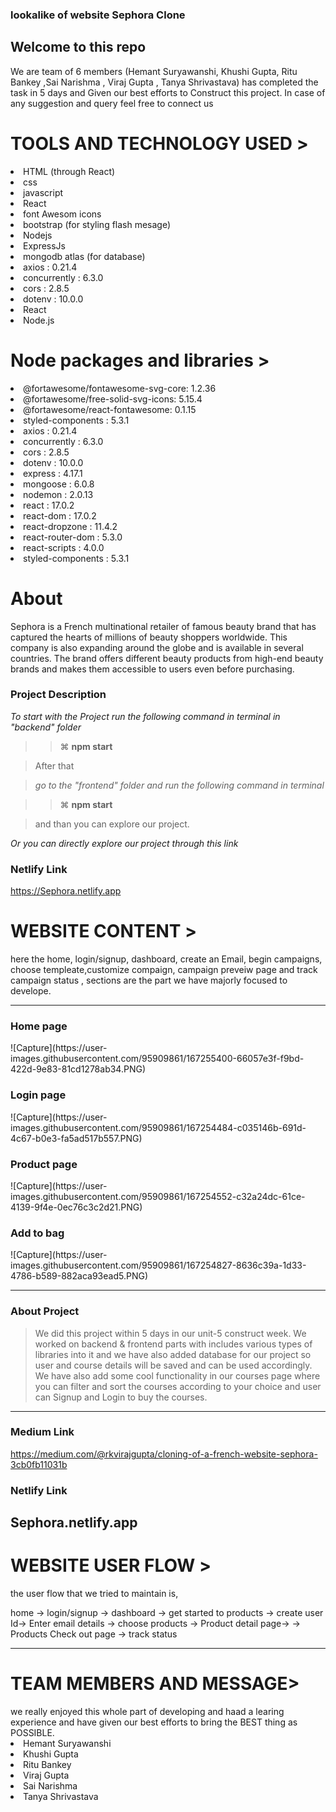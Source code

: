 ###  lookalike of website <span>Sephora Clone<span>

 <h2>Welcome to this repo</h2>
 We are team of 6 members (Hemant Suryawanshi, Khushi Gupta, Ritu Bankey ,Sai Narishma , Viraj Gupta , Tanya Shrivastava) has completed the task in 5 days and Given our best efforts to Construct this project.
In case of any suggestion and query feel free to connect us
 
 
 <h1>TOOLS AND TECHNOLOGY USED ></h1>
  <li>HTML (through React)</li>
     <li>css</li>
<li>javascript</li>  
<li>React</li>
<li>font Awesom icons</li>
<li>bootstrap (for styling flash mesage)</li>
<li>Nodejs</li>
<li>ExpressJs</li>
<li>mongodb atlas (for database)</li>
<li>axios : 0.21.4</li>
<li>concurrently : 6.3.0</li>
<li>cors : 2.8.5</li>
<li>dotenv : 10.0.0</li>
 <li>React</li>
 <li>Node.js</li>

 
 
  <h1>Node packages and libraries ></h1>
  <li>@fortawesome/fontawesome-svg-core: 1.2.36</li>
 <li>@fortawesome/free-solid-svg-icons: 5.15.4</li>
<li>@fortawesome/react-fontawesome: 0.1.15</li>  
  <li>styled-components : 5.3.1</li>
<li> axios : 0.21.4</li>
 <li>concurrently : 6.3.0</li>
 <li>cors : 2.8.5</li>
<li>dotenv : 10.0.0</li>
 <li>express : 4.17.1</li>
 <li>mongoose : 6.0.8</li>
<li>nodemon : 2.0.13</li>
 <li>react : 17.0.2</li>
 <li>react-dom : 17.0.2</li>
 <li>react-dropzone : 11.4.2</li>
 <li>react-router-dom : 5.3.0</li>
 <li>react-scripts : 4.0.0</li>
 <li>styled-components : 5.3.1</li>
 
 
 
 <h1>About </h1>
Sephora is a French multinational retailer of famous beauty brand that has captured the hearts of millions of beauty shoppers worldwide. This company is also expanding around the globe and is available in several countries. The brand offers different beauty products from high-end beauty brands and makes them accessible to users even before purchasing.


### Project Description

_To start with the Project run the following command in terminal in "backend" folder_

> > ⌘ **npm start**

> After that 

> _go to the "frontend" folder and run the following command in terminal_
 
> > ⌘ **npm start**

>   and than you can explore our project.

_Or you can directly explore our project through this link_

### Netlify Link
https://Sephora.netlify.app
 
 <h1>WEBSITE CONTENT ></h1>
here the home, login/signup, dashboard, create an Email, begin campaigns, choose templeate,customize
compaign, campaign preveiw page and track campaign status , sections are the part we have majorly focused to develope.
 
 ----
 <h3>Home page</h3>
  ![Capture](https://user-images.githubusercontent.com/95909861/167255400-66057e3f-f9bd-422d-9e83-81cd1278ab34.PNG)


 
 <h3>Login page</h3>
 ![Capture](https://user-images.githubusercontent.com/95909861/167254484-c035146b-691d-4c67-b0e3-fa5ad517b557.PNG)
 
  <h3>Product page</h3>
 ![Capture](https://user-images.githubusercontent.com/95909861/167254552-c32a24dc-61ce-4139-9f4e-0ec76c3c2d21.PNG)
 
 <h3>Add to bag</h3>
 ![Capture](https://user-images.githubusercontent.com/95909861/167254827-8636c39a-1d33-4786-b589-882aca93ead5.PNG)
 
 -------

### About Project

> We did this project within 5 days in our unit-5 construct week. We worked on backend & frontend parts with includes various types of libraries into it and we have also added database for our project so user and course details will be saved and can be used accordingly. We have also add some cool functionality in our courses page where you can filter and sort the courses according to your choice and user can Signup and Login to buy the courses.

---

### Medium Link

https://medium.com/@rkvirajgupta/cloning-of-a-french-website-sephora-3cb0fb11031b




### Netlify Link

Sephora.netlify.app
 ------
 <h1>WEBSITE USER FLOW ></h1>
the user flow that we tried to maintain is,

home -> login/signup -> dashboard -> get started to products -> create user Id-> Enter email details -> choose products -> Product detail page-> -> Products Check out page -> track status 
 
----
 <h1>TEAM MEMBERS AND MESSAGE></h1>
we really enjoyed this whole part of developing and haad a learing experience and have given our best efforts to bring the BEST thing as POSSIBLE.

 <li>Hemant Suryawanshi</li>
 <li>Khushi Gupta</li>
 <li>Ritu Bankey</li>
 <li>Viraj Gupta</li>
 <li> Sai Narishma </li>
 <li> Tanya Shrivastava</li>
